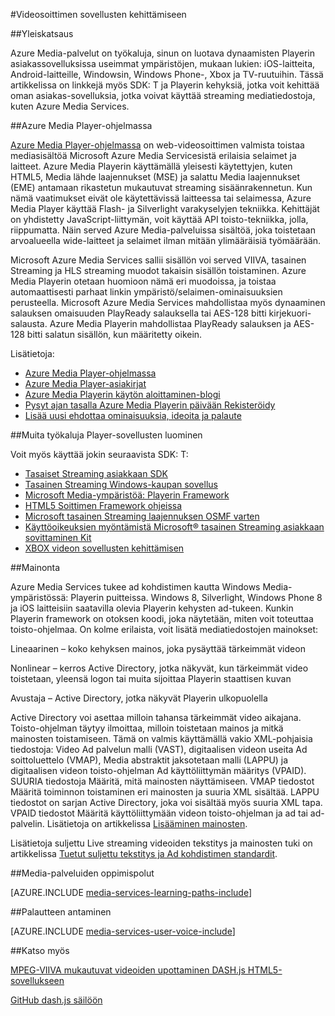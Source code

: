 <properties 
    pageTitle="Videosoittimen sovellusten kehittämiseen" 
    description="Aiheen linkkejä Playerin kehysten ja laajennukset, joiden avulla voit kehittää oman asiakassovellukset, jotka voivat käyttää streaming mediatiedostoja, kuten Media-palveluita." 
    authors="Juliako" 
    manager="erikre" 
    editor="" 
    services="media-services" 
    documentationCenter=""/>

<tags 
    ms.service="media-services" 
    ms.workload="media" 
    ms.tgt_pltfrm="na" 
    ms.devlang="na" 
    ms.topic="article" 
    ms.date="09/26/2016"
    ms.author="juliako"/>


#<a name="develop-video-player-applications"></a>Videosoittimen sovellusten kehittämiseen

##<a name="overview"></a>Yleiskatsaus

Azure Media-palvelut on työkaluja, sinun on luotava dynaamisten Playerin asiakassovelluksissa useimmat ympäristöjen, mukaan lukien: iOS-laitteita, Android-laitteille, Windowsin, Windows Phone-, Xbox ja TV-ruutuihin. Tässä artikkelissa on linkkejä myös SDK: T ja Playerin kehyksiä, jotka voit kehittää oman asiakas-sovelluksia, jotka voivat käyttää streaming mediatiedostoja, kuten Azure Media Services.

##<a name="azure-media-player"></a>Azure Media Player-ohjelmassa

[Azure Media Player-ohjelmassa](http://aka.ms/ampinfo) on web-videosoittimen valmista toistaa mediasisältöä Microsoft Azure Media Servicesistä erilaisia selaimet ja laitteet. Azure Media Playerin käyttämällä yleisesti käytettyjen, kuten HTML5, Media lähde laajennukset (MSE) ja salattu Media laajennukset (EME) antamaan rikastetun mukautuvat streaming sisäänrakennetun. Kun nämä vaatimukset eivät ole käytettävissä laitteessa tai selaimessa, Azure Media Player käyttää Flash- ja Silverlight varakyselyjen tekniikka. Kehittäjät on yhdistetty JavaScript-liittymän, voit käyttää API toisto-tekniikka, jolla, riippumatta. Näin served Azure Media-palveluissa sisältöä, joka toistetaan arvoalueella wide-laitteet ja selaimet ilman mitään ylimääräisiä työmäärään.

Microsoft Azure Media Services sallii sisällön voi served VIIVA, tasainen Streaming ja HLS streaming muodot takaisin sisällön toistaminen. Azure Media Playerin otetaan huomioon nämä eri muodoissa, ja toistaa automaattisesti parhaat linkin ympäristö/selaimen-ominaisuuksien perusteella. Microsoft Azure Media Services mahdollistaa myös dynaaminen salauksen omaisuuden PlayReady salauksella tai AES-128 bitti kirjekuori-salausta. Azure Media Playerin mahdollistaa PlayReady salauksen ja AES-128 bitti salatun sisällön, kun määritetty oikein. 

Lisätietoja:

- [Azure Media Player-ohjelmassa](http://aka.ms/ampinfo)
- [Azure Media Player-asiakirjat](http://aka.ms/ampdocs) 
- [Azure Media Playerin käytön aloittaminen-blogi](https://azure.microsoft.com/blog/2015/04/15/announcing-azure-media-player/)
- [Pysyt ajan tasalla Azure Media Playerin päivään Rekisteröidy](http://aka.ms/ampsignup)
- [Lisää uusi ehdottaa ominaisuuksia, ideoita ja palaute](http://aka.ms/ampuservoice ) 


##<a name="other-tools-for-creating-player-applications"></a>Muita työkaluja Player-sovellusten luominen

Voit myös käyttää jokin seuraavista SDK: T:

- [Tasaiset Streaming asiakkaan SDK](http://www.iis.net/downloads/microsoft/smooth-streaming) 
- [Tasainen Streaming Windows-kaupan sovellus](media-services-build-smooth-streaming-apps.md)
- [Microsoft Media-ympäristöä: Playerin Framework](http://playerframework.codeplex.com/) 
- [HTML5 Soittimen Framework ohjeissa](http://playerframework.codeplex.com/wikipage?title=HTML5%20Player&referringTitle=Documentation) 
- [Microsoft tasainen Streaming laajennuksen OSMF varten](https://www.microsoft.com/download/details.aspx?id=36057) 
- [Käyttöoikeuksien myöntämistä Microsoft® tasainen Streaming asiakkaan sovittaminen Kit](http://aka.ms/sspk) 
- [XBOX videon sovellusten kehittämisen](http://xbox.create.msdn.com/) 
 

##<a name="advertising"></a>Mainonta

Azure Media Services tukee ad kohdistimen kautta Windows Media-ympäristössä: Playerin puitteissa. Windows 8, Silverlight, Windows Phone 8 ja iOS laitteisiin saatavilla olevia Playerin kehysten ad-tukeen. Kunkin Playerin framework on otoksen koodi, joka näytetään, miten voit toteuttaa toisto-ohjelmaa. On kolme erilaista, voit lisätä mediatiedostojen mainokset:

Lineaarinen – koko kehyksen mainos, joka pysäyttää tärkeimmät videon

Nonlinear – kerros Active Directory, jotka näkyvät, kun tärkeimmät video toistetaan, yleensä logon tai muita sijoittaa Playerin staattisen kuvan

Avustaja – Active Directory, jotka näkyvät Playerin ulkopuolella

Active Directory voi asettaa milloin tahansa tärkeimmät video aikajana. Toisto-ohjelman täytyy ilmoittaa, milloin toistetaan mainos ja mitkä mainosten toistamiseen. Tämä on valmis käyttämällä vakio XML-pohjaisia tiedostoja: Video Ad palvelun malli (VAST), digitaalisen videon useita Ad soittoluettelo (VMAP), Media abstraktit jaksotetaan malli (LAPPU) ja digitaalisen videon toisto-ohjelman Ad käyttöliittymän määritys (VPAID). SUURIA tiedostoja Määritä, mitä mainosten näyttämiseen. VMAP tiedostot Määritä toiminnon toistaminen eri mainosten ja suuria XML sisältää. LAPPU tiedostot on sarjan Active Directory, joka voi sisältää myös suuria XML tapa. VPAID tiedostot Määritä käyttöliittymään videon toisto-ohjelman ja ad tai ad-palvelin. Lisätietoja on artikkelissa [Lisääminen mainosten](https://msdn.microsoft.com/library/dn387398.aspx).

Lisätietoja suljettu Live streaming videoiden tekstitys ja mainosten tuki on artikkelissa [Tuetut suljettu tekstitys ja Ad kohdistimen standardit](https://msdn.microsoft.com/library/c49e0b4d-357e-4cca-95e5-2288924d1ff3#caption_ad).


##<a name="media-services-learning-paths"></a>Media-palveluiden oppimispolut

[AZURE.INCLUDE [media-services-learning-paths-include](../../includes/media-services-learning-paths-include.md)]

##<a name="provide-feedback"></a>Palautteen antaminen

[AZURE.INCLUDE [media-services-user-voice-include](../../includes/media-services-user-voice-include.md)]

##<a name="see-also"></a>Katso myös

[MPEG-VIIVA mukautuvat videoiden upottaminen DASH.js HTML5-sovellukseen](media-services-embed-mpeg-dash-in-html5.md)

[GitHub dash.js säilöön](https://github.com/Dash-Industry-Forum/dash.js)
 
